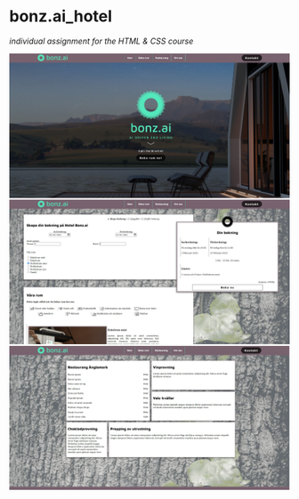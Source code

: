 # bonz.ai_hotel

_individual assignment for the HTML & CSS course_

![screenshot of landingpage](/assets/Screenshot1.jpg)
![screenshot of booking page](/assets/Screenshot2.jpg)
![screenshot of booking page](/assets/Screenshot3.jpg)